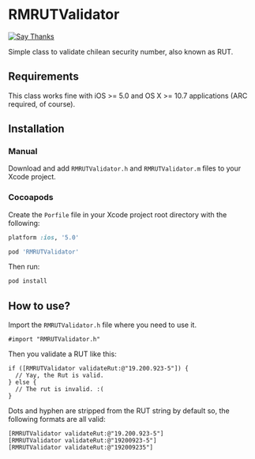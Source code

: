 RMRUTValidator
==============

<a href="http://twitter.com/home/?status=Thanks @renatomoya for making RMRUTValidator: https%3A%2F%2Fgithub.com%2Frenatomoya%2FRMRUTValidator"><img src="https://s3.amazonaws.com/github-thank-you-button/thank-you-button.png" alt="Say Thanks" /></a>

Simple class to validate chilean security number, also known as RUT.

## Requirements
This class works fine with iOS >= 5.0 and OS X >= 10.7 applications (ARC required, of course).

## Installation

### Manual

Download and add `RMRUTValidator.h` and `RMRUTValidator.m` files to your Xcode project.

### Cocoapods

Create the `Porfile` file in your Xcode project root directory with the following:

```ruby
platform :ios, '5.0'

pod 'RMRUTValidator'
```

Then run:

```bash
pod install
```

## How to use?

Import the `RMRUTValidator.h` file where you need to use it.

```objc
#import "RMRUTValidator.h"
```

Then you validate a RUT like this:

```objc
if ([RMRUTValidator validateRut:@"19.200.923-5"]) {
  // Yay, the Rut is valid.
} else {
  // The rut is invalid. :(
}
```

Dots and hyphen are stripped from the RUT string by default so, the following formats are all valid:

```objc
[RMRUTValidator validateRut:@"19.200.923-5"]
[RMRUTValidator validateRut:@"19200923-5"]
[RMRUTValidator validateRut:@"192009235"]
```

